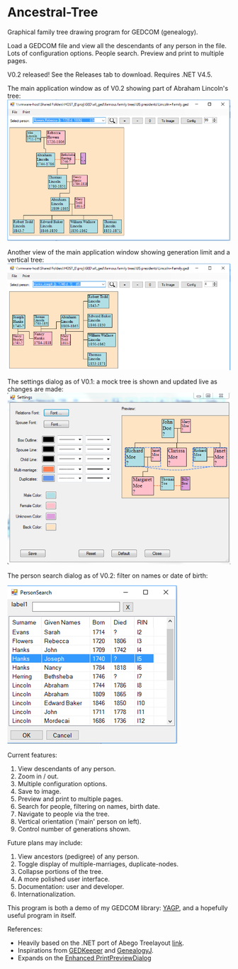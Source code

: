 # Ancestral-Tree
Graphical family tree drawing program for GEDCOM (genealogy).

Load a GEDCOM file and view all the descendants of any person in the file. Lots of configuration options. People search. Preview and 
print to multiple pages.

V0.2 released! See the Releases tab to download. Requires .NET V4.5.

The main application window as of V0.2 showing part of Abraham Lincoln's tree:
![app window](app20190311.PNG)

Another view of the main application window showing generation limit and a vertical tree:
![app window](app20190311_2.PNG)

The settings dialog as of V0.1: a mock tree is shown and updated live as changes are made:
![dlg window](dlg20180816.PNG)

The person search dialog as of V0.2: filter on names or date of birth:

![srch_dlg](srchdlg20190311.PNG)

Current features:
1. View descendants of any person.
2. Zoom in / out.
3. Multiple configuration options.
4. Save to image.
5. Preview and print to multiple pages.
6. Search for people, filtering on names, birth date.
7. Navigate to people via the tree.
8. Vertical orientation ('main' person on left).
9. Control number of generations shown.

Future plans may include:
1. View ancestors (pedigree) of any person.
5. Toggle display of multiple-marriages, duplicate-nodes.
6. Collapse portions of the tree.
8. A more polished user interface.
9. Documentation: user and developer.
1. Internationalization.

This program is both a demo of my GEDCOM library: [YAGP](https://github.com/user/fire-eggs/yagp), and a hopefully useful program in itself.

References:
- Heavily based on the .NET port of Abego Treelayout [link](https://sourceforge.net/projects/citexplore-code-treelayout/).
- Inspirations from [GEDKeeper](https://github.com/Serg-Norseman/GEDKeeper) and [GenealogyJ](https://genj.sourceforge.net).
- Expands on the [Enhanced PrintPreviewDialog](https://www.codeproject.com/Articles/35838/An-Enhanced-PrintPreviewDialog)
